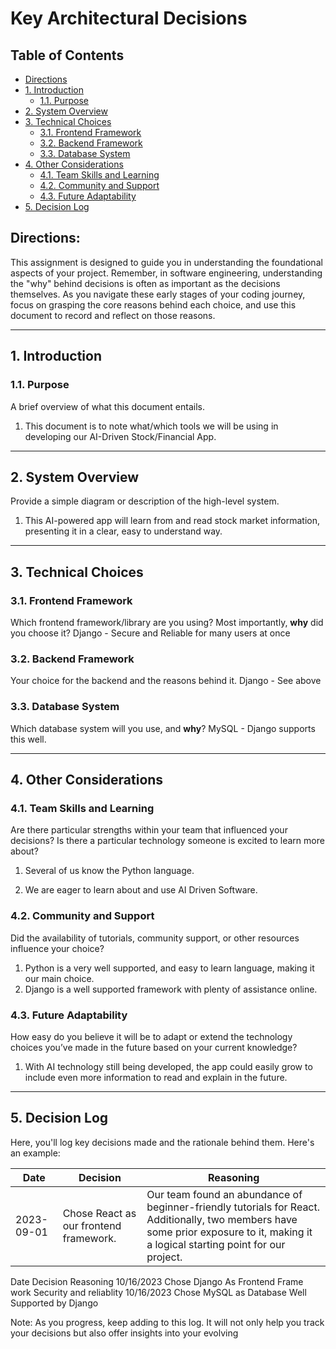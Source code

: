 # Key Architectural Decisions

## Table of Contents

- [Directions](#directions)
- [1. Introduction](#1-introduction)
  - [1.1. Purpose](#11-purpose)
- [2. System Overview](#2-system-overview)
- [3. Technical Choices](#3-technical-choices)
  - [3.1. Frontend Framework](#31-frontend-framework)
  - [3.2. Backend Framework](#32-backend-framework)
  - [3.3. Database System](#33-database-system)
- [4. Other Considerations](#4-other-considerations)
  - [4.1. Team Skills and Learning](#41-team-skills-and-learning)
  - [4.2. Community and Support](#42-community-and-support)
  - [4.3. Future Adaptability](#43-future-adaptability)
- [5. Decision Log](#5-decision-log)

## Directions:

This assignment is designed to guide you in understanding the foundational aspects of your project. Remember, in software engineering, understanding the "why" behind decisions is often as important as the decisions themselves. As you navigate these early stages of your coding journey, focus on grasping the core reasons behind each choice, and use this document to record and reflect on those reasons.

---

## 1. Introduction

### 1.1. Purpose

A brief overview of what this document entails.

1) This document is to note what/which tools we will be using in developing our AI-Driven Stock/Financial App.

---

## 2. System Overview

Provide a simple diagram or description of the high-level system.

1) This AI-powered app will learn from and read stock market information, presenting it in a clear, easy to understand way.

---

## 3. Technical Choices

### 3.1. Frontend Framework

Which frontend framework/library are you using? Most importantly, **why** did you choose it?
Django - Secure and Reliable for many users at once

### 3.2. Backend Framework

Your choice for the backend and the reasons behind it.
Django - See above

### 3.3. Database System

Which database system will you use, and **why**?
MySQL - Django supports this well.

---

## 4. Other Considerations

### 4.1. Team Skills and Learning

Are there particular strengths within your team that influenced your decisions? Is there a particular technology someone is excited to learn more about?

1) Several of us know the Python language.

2) We are eager to learn about and use AI Driven Software.

### 4.2. Community and Support

Did the availability of tutorials, community support, or other resources influence your choice?

1) Python is a very well supported, and easy to learn language, making it our main choice.
2) Django is a well supported framework with plenty of assistance online.

### 4.3. Future Adaptability

How easy do you believe it will be to adapt or extend the technology choices you’ve made in the future based on your current knowledge?

1) With AI technology still being developed, the app could easily grow to include even more information to read and explain in the future.

---

## 5. Decision Log

Here, you'll log key decisions made and the rationale behind them. Here's an example:

| Date       | Decision                                 | Reasoning                                                                                                           |
|------------|------------------------------------------|---------------------------------------------------------------------------------------------------------------------|
| 2023-09-01 | Chose React as our frontend framework.   | Our team found an abundance of beginner-friendly tutorials for React. Additionally, two members have some prior exposure to it, making it a logical starting point for our project. |

Date           Decision                                  Reasoning
10/16/2023     Chose Django As Frontend Frame work        Security and reliablity
10/16/2023     Chose MySQL as Database                    Well Supported by Django


Note: As you progress, keep adding to this log. It will not only help you track your decisions but also offer insights into your evolving
